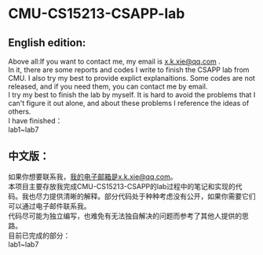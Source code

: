 # CMU-CS15213-CSAPP-lab
## English edition:
Above all:If you want to contact me, my email is x.k.xie@qq.com .\
In it, there are some reports and codes I write to finish the CSAPP lab from CMU. I also try my best to provide explict explanaitions. Some codes are not released, and if you need them, you can contact me by email.\
I try my best to finish the lab by myself. It is hard to avoid the problems that I can't figure it out alone, and about these problems I reference the ideas of others.  \
I have finished：  
lab1~lab7

## 中文版：
如果你想要联系我，我的电子邮箱是x.k.xie@qq.com。\
本项目主要存放我完成CMU-CS15213-CSAPP的lab过程中的笔记和实现的代码。我也尽力提供清晰的解释。部分代码处于种种考虑没有公开，如果你需要它们可以通过电子邮件联系我。\
代码尽可能为独立编写，也难免有无法独自解决的问题而参考了其他人提供的思路。  \
目前已完成的部分：  
lab1~lab7
